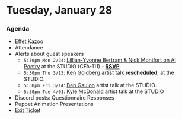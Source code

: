 # Tuesday, January 28

### Agenda

* [Effet Kazoo](https://www.youtube.com/watch?v=y9FKxMiiI6Y)
* Attendance
* Alerts about guest speakers
  * `5:30pm Mon 2/24`: [Lillian-Yvonne Bertram & Nick Montfort on AI Poetry](https://studioforcreativeinquiry.org/events/output-an-anthology-of-computer-generated-text-1953-2023-book-launch-by-lillian-yvonne-bertram-and-nick-montfort) at the STUDIO (CFA-111) - [**RSVP**](https://docs.google.com/forms/d/e/1FAIpQLSf8sfPBGSwafZqoRf8Sci3Ai3JQG1g9QXRq5KCPKdc4khlakA/viewform)
  * `5:30pm Thu 3/13`: [Ken Goldberg](https://en.wikipedia.org/wiki/Ken_Goldberg) artist talk **rescheduled**; at the STUDIO. 
  * `5:30pm Fri 3/14`: [Ben Gaulon](https://www.recyclism.com/) artist talk at the STUDIO.
  * `5:30pm Tue 4/01`: [Kyle McDonald](https://www.recyclism.com/) artist talk at the STUDIO
* Discord posts: Questionnaire Responses
* Puppet Animation Presentations
* [Exit Ticket](https://forms.gle/sPYNFfTSAsMk45ja7)

